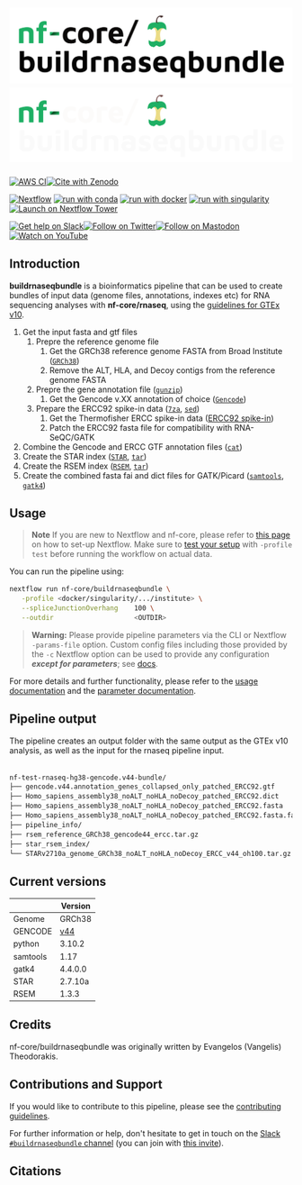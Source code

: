 # ![nf-core/buildrnaseqbundle](docs/images/nf-core-buildrnaseqbundle_logo_light.png#gh-light-mode-only) ![nf-core/buildrnaseqbundle](docs/images/nf-core-buildrnaseqbundle_logo_dark.png#gh-dark-mode-only)

[![AWS CI](https://img.shields.io/badge/CI%20tests-full%20size-FF9900?labelColor=000000&logo=Amazon%20AWS)](https://nf-co.re/buildrnaseqbundle/results)[![Cite with Zenodo](http://img.shields.io/badge/DOI-10.5281/zenodo.XXXXXXX-1073c8?labelColor=000000)](https://doi.org/10.5281/zenodo.XXXXXXX)

[![Nextflow](https://img.shields.io/badge/nextflow%20DSL2-%E2%89%A523.04.0-23aa62.svg)](https://www.nextflow.io/)
[![run with conda](http://img.shields.io/badge/run%20with-conda-3EB049?labelColor=000000&logo=anaconda)](https://docs.conda.io/en/latest/)
[![run with docker](https://img.shields.io/badge/run%20with-docker-0db7ed?labelColor=000000&logo=docker)](https://www.docker.com/)
[![run with singularity](https://img.shields.io/badge/run%20with-singularity-1d355c.svg?labelColor=000000)](https://sylabs.io/docs/)
[![Launch on Nextflow Tower](https://img.shields.io/badge/Launch%20%F0%9F%9A%80-Nextflow%20Tower-%234256e7)](https://tower.nf/launch?pipeline=https://github.com/nf-core/buildrnaseqbundle)

[![Get help on Slack](http://img.shields.io/badge/slack-nf--core%20%23buildrnaseqbundle-4A154B?labelColor=000000&logo=slack)](https://nfcore.slack.com/channels/buildrnaseqbundle)[![Follow on Twitter](http://img.shields.io/badge/twitter-%40nf__core-1DA1F2?labelColor=000000&logo=twitter)](https://twitter.com/nf_core)[![Follow on Mastodon](https://img.shields.io/badge/mastodon-nf__core-6364ff?labelColor=FFFFFF&logo=mastodon)](https://mstdn.science/@nf_core)[![Watch on YouTube](http://img.shields.io/badge/youtube-nf--core-FF0000?labelColor=000000&logo=youtube)](https://www.youtube.com/c/nf-core)

## Introduction

**buildrnaseqbundle** is a bioinformatics pipeline that can be used to create bundles of input data (genome files, annotations, indexes etc) for RNA sequencing analyses with **nf-core/rnaseq**, using the [guidelines for GTEx v10](https://github.com/broadinstitute/gtex-pipeline/blob/master/TOPMed_RNAseq_pipeline.md). 

[](buildrnaseqbundle-metro-map.drawio.png)

1. Get the input fasta and gtf files 
    1. Prepre the reference genome file
        1. Get the GRCh38 reference genome FASTA from Broad Institute ([`GRCh38`](https://storage.googleapis.com/genomics-public-data/resources/broad/hg38/v0/Homo_sapiens_assembly38.fasta))
        2. Remove the ALT, HLA, and Decoy contigs from the reference genome FASTA 
   2. Prepre the gene annotation file ([`gunzip`](https://www.gnu.org/software/gzip/manual/gzip.html))
        1. Get the Gencode v.XX annotation of choice ([`Gencode`](https://www.gencodegenes.org/human/))
   3. Prepare the ERCC92 spike-in data ([`7za`](https://linux.die.net/man/1/7za), [`sed`](https://linux.die.net/man/1/sed))
        1. Get the Thermofisher ERCC spike-in data ([ERCC92 spike-in](https://tools.thermofisher.com/content/sfs/manuals/ERCC92.zip))
        2. Patch the ERCC92 fasta file for compatibility with RNA-SeQC/GATK
2. Combine the Gencode and ERCC GTF annotation files ([`cat`](https://linux.die.net/man/1/cat))
3. Create the STAR index ([`STAR`](https://github.com/alexdobin/STAR), [`tar`](https://www.linfo.org/tar.html))
4. Create the RSEM index ([`RSEM`](https://github.com/deweylab/RSEM), [`tar`](https://www.linfo.org/tar.html))
5. Create the combined fasta fai and dict files for GATK/Picard ([`samtools`](https://github.com/samtools/samtools), [`gatk4`](https://github.com/broadinstitute/gatk))

## Usage

> **Note**
> If you are new to Nextflow and nf-core, please refer to [this page](https://nf-co.re/docs/usage/installation) on how
> to set-up Nextflow. Make sure to [test your setup](https://nf-co.re/docs/usage/introduction#how-to-run-a-pipeline)
> with `-profile test` before running the workflow on actual data.

You can run the pipeline using:

```bash
nextflow run nf-core/buildrnaseqbundle \
   -profile <docker/singularity/.../institute> \
   --spliceJunctionOverhang    100 \
   --outdir                    <OUTDIR>
```

> **Warning:**
> Please provide pipeline parameters via the CLI or Nextflow `-params-file` option. Custom config files including those
> provided by the `-c` Nextflow option can be used to provide any configuration _**except for parameters**_;
> see [docs](https://nf-co.re/usage/configuration#custom-configuration-files).

For more details and further functionality, please refer to the [usage documentation](https://nf-co.re/buildrnaseqbundle/usage) and the [parameter documentation](https://nf-co.re/buildrnaseqbundle/parameters).

## Pipeline output

The pipeline creates an output folder with the same output as the GTEx v10 analysis, as well as the input for the rnaseq pipeline input.
```bash

nf-test-rnaseq-hg38-gencode.v44-bundle/
├── gencode.v44.annotation_genes_collapsed_only_patched_ERCC92.gtf
├── Homo_sapiens_assembly38_noALT_noHLA_noDecoy_patched_ERCC92.dict
├── Homo_sapiens_assembly38_noALT_noHLA_noDecoy_patched_ERCC92.fasta
├── Homo_sapiens_assembly38_noALT_noHLA_noDecoy_patched_ERCC92.fasta.fai
├── pipeline_info/
├── rsem_reference_GRCh38_gencode44_ercc.tar.gz
├── star_rsem_index/
└── STARv2710a_genome_GRCh38_noALT_noHLA_noDecoy_ERCC_v44_oh100.tar.gz
```

## Current versions

|         | Version | 
| ------- | ------- | 
| Genome  | GRCh38  | 
| GENCODE | [v44](https://www.gencodegenes.org/human/release_44.html)|
| python  | 3.10.2  |
| samtools| 1.17    |
| gatk4   | 4.4.0.0 |
| STAR    | 2.7.10a | 
| RSEM    | 1.3.3   | 

## Credits

nf-core/buildrnaseqbundle was originally written by Evangelos (Vangelis) Theodorakis.

## Contributions and Support

If you would like to contribute to this pipeline, please see the [contributing guidelines](.github/CONTRIBUTING.md).

For further information or help, don't hesitate to get in touch on the [Slack `#buildrnaseqbundle` channel](https://nfcore.slack.com/channels/buildrnaseqbundle) (you can join with [this invite](https://nf-co.re/join/slack)).

## Citations

